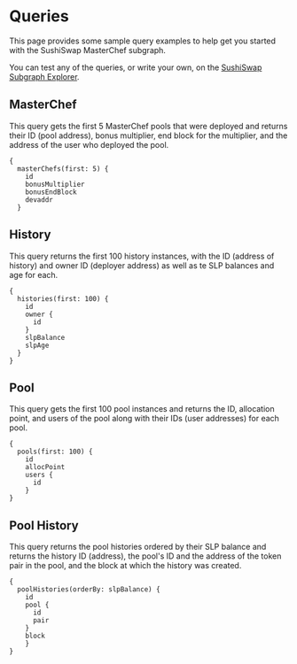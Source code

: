# Queries

This page provides some sample query examples to help get you started with the SushiSwap MasterChef subgraph.

You can test any of the queries, or write your own, on the [SushiSwap Subgraph Explorer](https://thegraph.com/hosted-service/subgraph/zippoxer/sushiswap-subgraph-fork).

## MasterChef

This query gets the first 5 MasterChef pools that were deployed and returns their ID (pool address), bonus multiplier, end block for the multiplier, and the address of the user who deployed the pool.

```
{
  masterChefs(first: 5) {
    id
    bonusMultiplier
    bonusEndBlock
    devaddr
  }
```

## History

This query returns the first 100 history instances, with the ID (address of history) and owner ID (deployer address) as well as te SLP balances and age for each.

```
{
  histories(first: 100) {
    id
    owner {
      id
    }
    slpBalance
    slpAge
  }
}
```

## Pool

This query gets the first 100 pool instances and returns the ID, allocation point, and users of the pool along with their IDs (user addresses) for each pool.

```
{
  pools(first: 100) {
    id
    allocPoint
    users {
      id
    }
}
```

## Pool History

This query returns the pool histories ordered by their SLP balance and returns the history ID (address), the pool's ID and the address of the token pair in the pool, and the block at which the history was created.

```
{
  poolHistories(orderBy: slpBalance) {
    id
    pool {
      id
      pair
    }
    block
	}
}
```

